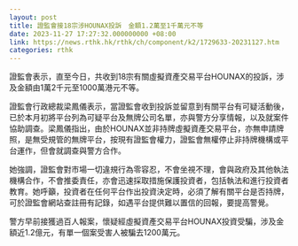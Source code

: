 ```yaml
---
layout: post
title: 證監會接18宗涉HOUNAX投訴　金額1.2萬至1千萬元不等
date: 2023-11-27 17:27:32.000000000 +08:00
link: https://news.rthk.hk/rthk/ch/component/k2/1729633-20231127.htm
categories: rthk
---
```


證監會表示，直至今日，共收到18宗有關虛擬資產交易平台HOUNAX的投訴，涉及金額由1萬2千元至1000萬港元不等。

證監會行政總裁梁鳳儀表示，當證監會收到投訴並留意到有關平台有可疑活動後，已於本月初將平台列為可疑平台及無牌公司名單，亦與警方分享情報，以及就案件協助調查。梁鳳儀指出，由於HOUNAX並非持牌虛擬資產交易平台，亦無申請牌照，是無受規管的無牌平台，按現有證監會權力，證監會無權停止非持牌機構或平台運作，但會就調查與警方合作。

她強調，證監會對巿場一切違規行為零容忍，不會坐視不理，會與政府及其他執法機構合作，不會推委責任，亦會迅速採取措施保護投資者，包括執法和進行投資者教育。她呼籲，投資者在任何平台作出投資決定時，必須了解有關平台是否持牌，可於證監會網站查註冊有記錄，如遇平台提供難以置信的回報，要提高警覺。

警方早前接獲過百人報案，懷疑經虛擬資產交易平台HOUNAX投資受騙，涉及金額近1.2億元，有單一個案受害人被騙去1200萬元。
